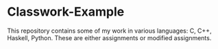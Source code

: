 # Classwork-Example
This repository contains some of my work in various languages: C, C++, Haskell, Python. These are either assignments or modified assignments.
